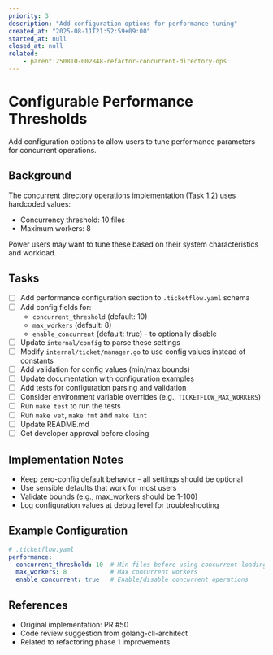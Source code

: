 ```yaml
---
priority: 3
description: "Add configuration options for performance tuning"
created_at: "2025-08-11T21:52:59+09:00"
started_at: null
closed_at: null
related:
    - parent:250810-002848-refactor-concurrent-directory-ops
---
```


# Configurable Performance Thresholds

Add configuration options to allow users to tune performance parameters for concurrent operations.

## Background

The concurrent directory operations implementation (Task 1.2) uses hardcoded values:
- Concurrency threshold: 10 files
- Maximum workers: 8

Power users may want to tune these based on their system characteristics and workload.

## Tasks

- [ ] Add performance configuration section to `.ticketflow.yaml` schema
- [ ] Add config fields for:
  - `concurrent_threshold` (default: 10)
  - `max_workers` (default: 8)
  - `enable_concurrent` (default: true) - to optionally disable
- [ ] Update `internal/config` to parse these settings
- [ ] Modify `internal/ticket/manager.go` to use config values instead of constants
- [ ] Add validation for config values (min/max bounds)
- [ ] Update documentation with configuration examples
- [ ] Add tests for configuration parsing and validation
- [ ] Consider environment variable overrides (e.g., `TICKETFLOW_MAX_WORKERS`)
- [ ] Run `make test` to run the tests
- [ ] Run `make vet`, `make fmt` and `make lint`
- [ ] Update README.md
- [ ] Get developer approval before closing

## Implementation Notes

- Keep zero-config default behavior - all settings should be optional
- Use sensible defaults that work for most users
- Validate bounds (e.g., max_workers should be 1-100)
- Log configuration values at debug level for troubleshooting

## Example Configuration

```yaml
# .ticketflow.yaml
performance:
  concurrent_threshold: 10  # Min files before using concurrent loading
  max_workers: 8            # Max concurrent workers
  enable_concurrent: true   # Enable/disable concurrent operations
```

## References

- Original implementation: PR #50
- Code review suggestion from golang-cli-architect
- Related to refactoring phase 1 improvements